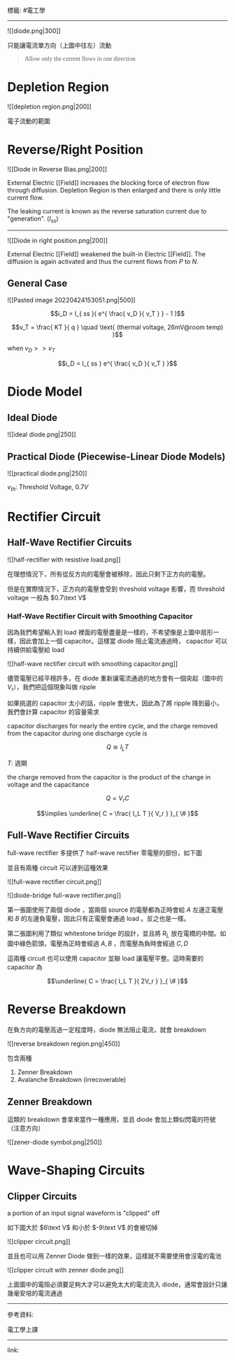 標籤: #電工學 

---

![[diode.png|300]]

只能讓電流單方向（上圖中往左）流動

> <font face = "serif">Allow only the current flows in one direction</font>

# Depletion Region

![[depletion region.png|200]]

電子流動的範圍

# Reverse/Right Position

![[Diode in Reverse Bias.png|200]]

External Electric [[Field]] increases the blocking force of electron flow through diffusion. Depletion Region is then enlarged and there is only little current flow.

The leaking current is known as the reverse saturation current due to "generation". ($I_{ ss }$)

---

![[Diode in right position.png|200]]

External Electric [[Field]] weakened the built-in Electric [[Field]]. The diffusion is again activated and thus the current flows from $P$ to $N$.

## General Case

![[Pasted image 20220424153051.png|500]]

$$i_D = 
I_{ ss }( e^{ \frac{ v_D }{ v_T } } - 1 )$$

$$v_T = \frac{ KT }{ q } \quad 
\text{ (thermal voltage, 26mV@room temp) }$$

when $v_D >> v_T$

$$i_D = I_{ ss } e^{ \frac{ v_D }{ v_T } }$$

# Diode Model

## Ideal Diode

![[ideal diode.png|250]]

## Practical Diode (Piecewise-Linear Diode Models)

![[practical diode.png|250]]

$v_{ th }$: Threshold Voltage, $0.7V$

# Rectifier Circuit

## Half-Wave Rectifier Circuits

![[half-rectifier with resistive load.png]]

在理想情況下，所有從反方向的電壓會被移除，因此只剩下正方向的電壓。

但是在實際情況下，正方向的電壓會受到 threshold voltage 影響，而 threshold voltage 一般為 $0.7\text V$

### Half-Wave Rectifier Circuit with Smoothing Capacitor

因為我們希望輸入到 load 裡面的電壓盡量是一樣的，不希望像是上圖中扇形一樣，因此會加上一個 capacitor。這樣當 diode 阻止電流通過時， capacitor 可以持續供給電壓給 load

![[half-wave rectifier circuit with smoothing capacitor.png]]

儘管電壓已經平穩許多，在 diode 重新讓電流通過的地方會有一個突起（圖中的 $V_r$），我們把這個現象叫做 ripple

如果挑選的 capacitor 太小的話，ripple 會很大，因此為了將 ripple 降到最小，我們會計算 capacitor 的容量需求

capacitor discharges for nearly the entire cycle, and the charge removed from the capacitor during one discharge cycle is

$$Q \cong I_LT$$

$T$: 週期

the charge removed from the capacitor is the product of the change in voltage and the capacitance

$$Q = V_r C$$

$$\implies \underline{ 
	C = \frac{ I_L T }{ V_r }
}_{ \# }$$

## Full-Wave Rectifier Circuits

full-wave rectifier 多提供了 half-wave rectifier 零電壓的部份，如下圖

並且有兩種 circuit 可以達到這種效果

![[full-wave rectifier circuit.png]]

![[diode-bridge full-wave rectifier.png]]

第一張圖使用了兩個 diode ，當兩個 source 的電壓都為正時會給 $A$ 左邊正電壓和 $B$ 的左邊負電壓，因此只有正電壓會通過 load 。反之也是一樣。

第二張圖利用了類似 whitestone bridge 的設計，並且將 $R_L$ 放在電橋的中間。如圖中綠色箭頭，電壓為正時會經過 $A, B$ ，而電壓為負時會經過 $C, D$

這兩種 circuit 也可以使用 capacitor 並聯 load 讓電壓平整。這時需要的 capacitor 為

$$\underline{ C = \frac{ I_L T }{ 2V_r } }_{ \# }$$

# Reverse Breakdown

在負方向的電壓高過一定程度時，diode 無法阻止電流，就會 breakdown

![[reverse breakdown region.png|450]]

包含兩種

1. Zenner Breakdown
2. Avalanche Breakdown (irrecoverable)

## Zenner Breakdown

這類的 breakdown 會拿來當作一種應用，並且 diode 會加上類似閃電的符號（注意方向）

![[zener-diode symbol.png|250]]

# Wave-Shaping Circuits

## Clipper Circuits

a portion of an input signal waveform is "clipped" off

如下圖大於 $6\text V$ 和小於 $-9\text V$ 的會被切掉

![[clipper circuit.png]]

並且也可以用 Zenner Diode 做到一樣的效果，這樣就不需要使用會沒電的電池

![[clipper circuit with zenner diode.png]]

上面圖中的電阻必須要足夠大才可以避免太大的電流流入 diode，通常會設計只讓幾毫安培的電流通過

---

參考資料:

電工學上課

---

link:

